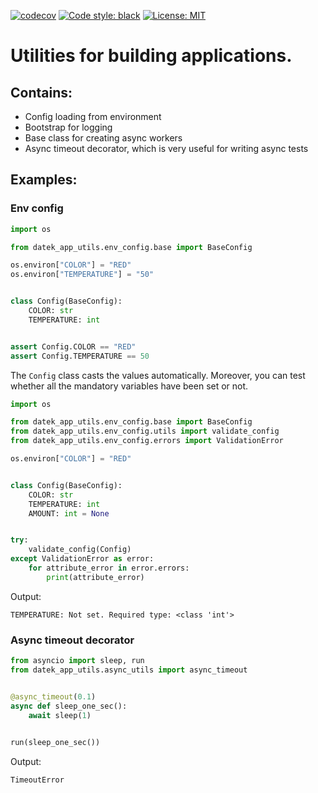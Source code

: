 [![codecov](https://codecov.io/gh/DAtek/datek-app-utils/graph/badge.svg?token=UR0G0I41LD)](https://codecov.io/gh/DAtek/datek-app-utils)
<a href="https://github.com/psf/black"><img alt="Code style: black" src="https://img.shields.io/badge/code%20style-black-000000.svg"></a>
<a href="https://github.com/psf/black/blob/main/LICENSE"><img alt="License: MIT" src="https://black.readthedocs.io/en/stable/_static/license.svg"></a>

# Utilities for building applications.

## Contains:
- Config loading from environment
- Bootstrap for logging
- Base class for creating async workers
- Async timeout decorator, which is very useful for writing async tests

## Examples:

### Env config
```python
import os

from datek_app_utils.env_config.base import BaseConfig

os.environ["COLOR"] = "RED"
os.environ["TEMPERATURE"] = "50"


class Config(BaseConfig):
    COLOR: str
    TEMPERATURE: int


assert Config.COLOR == "RED"
assert Config.TEMPERATURE == 50
```

The `Config` class casts the values automatically.
Moreover, you can test whether all the mandatory variables have been set or not.

```python
import os

from datek_app_utils.env_config.base import BaseConfig
from datek_app_utils.env_config.utils import validate_config
from datek_app_utils.env_config.errors import ValidationError

os.environ["COLOR"] = "RED"


class Config(BaseConfig):
    COLOR: str
    TEMPERATURE: int
    AMOUNT: int = None


try:
    validate_config(Config)
except ValidationError as error:
    for attribute_error in error.errors:
        print(attribute_error)

```
Output:
```
TEMPERATURE: Not set. Required type: <class 'int'>
```

### Async timeout decorator

```python
from asyncio import sleep, run
from datek_app_utils.async_utils import async_timeout


@async_timeout(0.1)
async def sleep_one_sec():
    await sleep(1)

    
run(sleep_one_sec())

```
Output:
```
TimeoutError
```
